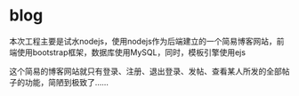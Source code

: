 # blog

本次工程主要是试水nodejs，使用nodejs作为后端建立的一个简易博客网站，前端使用bootstrap框架，数据库使用MySQL，同时，模板引擎使用ejs

这个简易的博客网站就只有登录、注册、退出登录、发帖、查看某人所发的全部帖子的功能，简陋到极致了……



